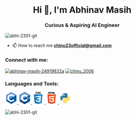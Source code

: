 <h1 align="center">Hi 👋, I'm Abhinav Masih</h1>
<h3 align="center">Curious & Aspiring AI Engineer</h3>

<p align="left"> <img src="https://komarev.com/ghpvc/?username=abhi-2301-git&label=Profile%20views&color=0e75b6&style=flat" alt="abhi-2301-git" /> </p>

- 📫 How to reach me **chinu23official@gmail.com**

<h3 align="left">Connect with me:</h3>
<p align="left">
<a href="https://linkedin.com/in/abhinav-masih-24919832a" target="blank"><img align="center" src="https://raw.githubusercontent.com/rahuldkjain/github-profile-readme-generator/master/src/images/icons/Social/linked-in-alt.svg" alt="abhinav-masih-24919832a" height="30" width="40" /></a>
<a href="https://www.leetcode.com/chinu_2006" target="blank"><img align="center" src="https://raw.githubusercontent.com/rahuldkjain/github-profile-readme-generator/master/src/images/icons/Social/leet-code.svg" alt="chinu_2006" height="30" width="40" /></a>
</p>

<h3 align="left">Languages and Tools:</h3>
<p align="left"> <a href="https://www.cprogramming.com/" target="_blank" rel="noreferrer"> <img src="https://raw.githubusercontent.com/devicons/devicon/master/icons/c/c-original.svg" alt="c" width="40" height="40"/> </a> <a href="https://www.w3schools.com/cpp/" target="_blank" rel="noreferrer"> <img src="https://raw.githubusercontent.com/devicons/devicon/master/icons/cplusplus/cplusplus-original.svg" alt="cplusplus" width="40" height="40"/> </a> <a href="https://www.w3schools.com/css/" target="_blank" rel="noreferrer"> <img src="https://raw.githubusercontent.com/devicons/devicon/master/icons/css3/css3-original-wordmark.svg" alt="css3" width="40" height="40"/> </a> <a href="https://www.w3.org/html/" target="_blank" rel="noreferrer"> <img src="https://raw.githubusercontent.com/devicons/devicon/master/icons/html5/html5-original-wordmark.svg" alt="html5" width="40" height="40"/> </a> <a href="https://www.python.org" target="_blank" rel="noreferrer"> <img src="https://raw.githubusercontent.com/devicons/devicon/master/icons/python/python-original.svg" alt="python" width="40" height="40"/> </a> </p>

<p><img align="center" src="https://github-readme-stats.vercel.app/api/top-langs?username=abhi-2301-git&show_icons=true&locale=en&layout=compact" alt="abhi-2301-git" /></p>

